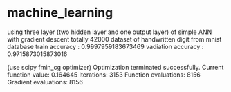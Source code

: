 # machine_learning
using three layer (two hidden layer and one output layer) of simple ANN with gradient descent
totally 42000 dataset of handwritten digit from mnist database
train accuracy : 0.9997959183673469
vadiation accuracy : 0.9715873015873016

(use scipy fmin_cg optimizer)
Optimization terminated successfully.
         Current function value: 0.164645
         Iterations: 3153
         Function evaluations: 8156
         Gradient evaluations: 8156
